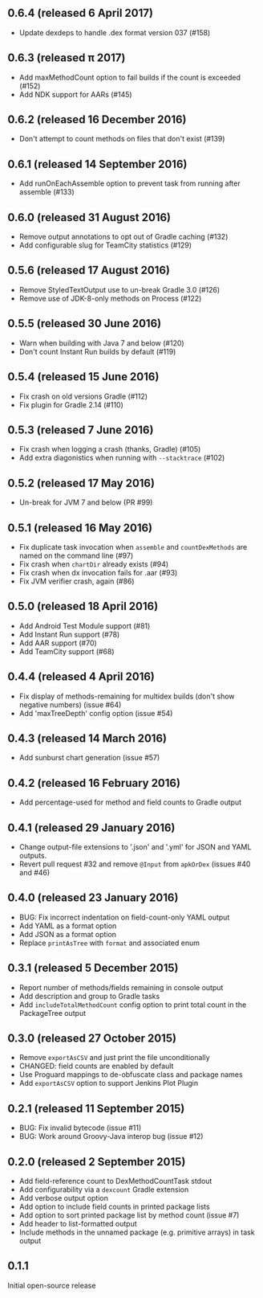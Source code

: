 0.6.4 (released 6 April 2017)
---------
* Update dexdeps to handle .dex format version 037 (#158)

0.6.3 (released π 2017)
---------
* Add maxMethodCount option to fail builds if the count is exceeded (#152)
* Add NDK support for AARs (#145)

0.6.2 (released 16 December 2016)
---------
* Don't attempt to count methods on files that don't exist (#139)

0.6.1 (released 14 September 2016)
---------
* Add runOnEachAssemble option to prevent task from running after assemble (#133)

0.6.0 (released 31 August 2016)
---------
* Remove output annotations to opt out of Gradle caching (#132)
* Add configurable slug for TeamCity statistics (#129)

0.5.6 (released 17 August 2016)
---------
* Remove StyledTextOutput use to un-break Gradle 3.0 (#126)
* Remove use of JDK-8-only methods on Process (#122)

0.5.5 (released 30 June 2016)
---------
* Warn when building with Java 7 and below (#120)
* Don't count Instant Run builds by default (#119)

0.5.4 (released 15 June 2016)
---------
* Fix crash on old versions Gradle (#112)
* Fix plugin for Gradle 2.14 (#110)

0.5.3 (released 7 June 2016)
---------
* Fix crash when logging a crash (thanks, Gradle) (#105)
* Add extra diagonistics when running with `--stacktrace` (#102)

0.5.2 (released 17 May 2016)
---------
* Un-break for JVM 7 and below (PR #99)

0.5.1 (released 16 May 2016)
---------

* Fix duplicate task invocation when `assemble` and `countDexMethods` are named on the command line (#97)
* Fix crash when `chartDir` already exists (#94)
* Fix crash when dx invocation fails for .aar (#93)
* Fix JVM verifier crash, again (#86)

0.5.0 (released 18 April 2016)
---------

* Add Android Test Module support (#81)
* Add Instant Run support (#78)
* Add AAR support (#70)
* Add TeamCity support (#68)

0.4.4 (released 4 April 2016)
---------

* Fix display of methods-remaining for multidex builds (don't show negative numbers) (issue #64)
* Add 'maxTreeDepth' config option (issue #54)

0.4.3 (released 14 March 2016)
---------

* Add sunburst chart generation (issue #57)

0.4.2 (released 16 February 2016)
---------

* Add percentage-used for method and field counts to Gradle output

0.4.1 (released 29 January 2016)
----------

* Change output-file extensions to '.json' and '.yml' for JSON and YAML outputs.
* Revert pull request #32 and remove `@Input` from `apkOrDex` (issues #40 and #46)

0.4.0 (released 23 January 2016)
----------

* BUG: Fix incorrect indentation on field-count-only YAML output
* Add YAML as a format option
* Add JSON as a format option
* Replace `printAsTree` with `format` and associated enum

0.3.1 (released 5 December 2015)
----------

* Report number of methods/fields remaining in console output
* Add description and group to Gradle tasks
* Add `includeTotalMethodCount` config option to print total count in the PackageTree output

0.3.0 (released 27 October 2015)
----------

* Remove `exportAsCSV` and just print the file unconditionally
* CHANGED: field counts are enabled by default
* Use Proguard mappings to de-obfuscate class and package names
* Add `exportAsCSV` option to support Jenkins Plot Plugin

0.2.1 (released 11 September 2015)
----------

* BUG: Fix invalid bytecode (issue #11)
* BUG: Work around Groovy-Java interop bug (issue #12)

0.2.0 (released 2 September 2015)
------------------

* Add field-reference count to DexMethodCountTask stdout
* Add configurability via a `dexcount` Gradle extension
* Add verbose output option
* Add option to include field counts in printed package lists
* Add option to sort printed package list by method count (issue #7)
* Add header to list-formatted output
* Include methods in the unnamed package (e.g. primitive arrays) in task output


0.1.1
-----

Initial open-source release

